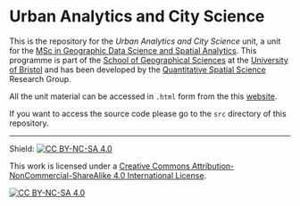 # Urban Analytics and City Science

This is the repository for the  *Urban Analytics and City Science* unit, a 
unit for the [MSc in Geographic Data Science and Spatial Analytics](http://www.bristol.ac.uk/study/postgraduate/2022/sci/msc-geographic-data-science-and-spatial-analytics/#:~:text=The%20MSc%20in%20Geographic%20Data%20Science%20and%20Spatial%20Analytics%20builds,quantitative%20geography%20and%20spatial%20analysis.). 
This programme is part of the [School of Geographical Sciences](http://www.bristol.ac.uk/geography/) 
at the [University of Bristol](https://www.bristol.ac.uk/) and 
has been developed by the [Quantitative Spatial Science](https://quss.blogs.bristol.ac.uk/research_people/) 
Research Group.

All the unit material can be accessed in `.html` form from the this [website](https://etranos.info/urban_analytics_city_science/).

If you want to access the source code please go to the `src` directory of this
repository.

---

Shield: [![CC BY-NC-SA 4.0][cc-by-nc-sa-shield]][cc-by-nc-sa]

This work is licensed under a
[Creative Commons Attribution-NonCommercial-ShareAlike 4.0 International License][cc-by-nc-sa].

[![CC BY-NC-SA 4.0][cc-by-nc-sa-image]][cc-by-nc-sa]

[cc-by-nc-sa]: http://creativecommons.org/licenses/by-nc-sa/4.0/
[cc-by-nc-sa-image]: https://licensebuttons.net/l/by-nc-sa/4.0/88x31.png
[cc-by-nc-sa-shield]: https://img.shields.io/badge/License-CC%20BY--NC--SA%204.0-lightgrey.svg
